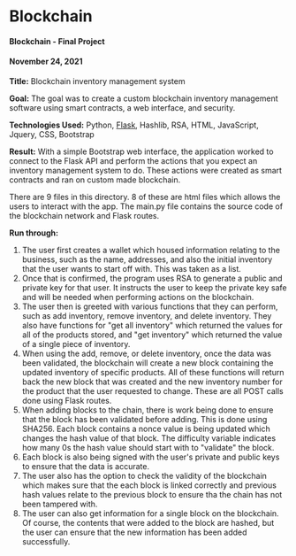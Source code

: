 # Blockchain
#### Blockchain - Final Project 
#### November 24, 2021

**Title:**
Blockchain inventory management system 

**Goal:**
The goal was to create a custom blockchain inventory management software using smart contracts, a web interface, and security. 

**Technologies Used:**
Python, [Flask](https://flask.palletsprojects.com/en/2.2.x/), Hashlib, RSA, HTML, JavaScript, Jquery, CSS, Bootstrap 

**Result:**
With a simple Bootstrap web interface, the application worked to connect to the Flask API and perform the actions that you expect an inventory management system to do. These actions were created as smart contracts and ran on custom made blockchain. 

There are 9 files in this directory. 8 of these are html files which allows the users to interact with the app. The main.py file contains the source code of the blockchain network and Flask routes. 

**Run through:**

1) The user first creates a wallet which housed information relating to the business, such as the name, addresses, and also the initial inventory that the user wants to start off with. This was taken as a list. 
2) Once that is confirmed, the program uses RSA to generate a public and private key for that user. It instructs the user to keep the private key safe and will be needed when performing actions on the blockchain. 
3) The user then is greeted with various functions that they can perform, such as add inventory, remove inventory, and delete inventory. They also have functions for "get all inventory" which returned the values for all of the products stored, and "get inventory" which returned the value of a single piece of inventory. 
4) When using the add, remove, or delete inventory, once the data was been validated, the blockchain will create a new block containing the updated inventory of specific products. All of these functions will return back the new block that was created and the new inventory number for the product that the user requested to change. These are all POST calls done using Flask routes. 
5) When adding blocks to the chain, there is work being done to ensure that the block has been validated before adding. This is done using SHA256. Each block contains a nonce value is being updated which changes the hash value of that block. The difficulty variable indicates how many 0s the hash value should start with to "validate" the block. 
6) Each block is also being signed with the user's private and public keys to ensure that the data is accurate. 
7) The user also has the option to check the validity of the blockchain which makes sure that the each block is linked correctly and previous hash values relate to the previous block to ensure tha the chain has not been tampered with. 
8) The user can also get information for a single block on the blockchain. Of course, the contents that were added to the block are hashed, but the user can ensure that the new information has been added successfully. 